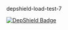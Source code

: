 depshield-load-test-7

[![DepShield Badge](https://cpeters2.dev.depshield.sonatype.org/badges/depshield-load-cpeters2d/depshield-load-test-7/depshield.svg)](https://sonatype.github.io/depshield-github-pages)
